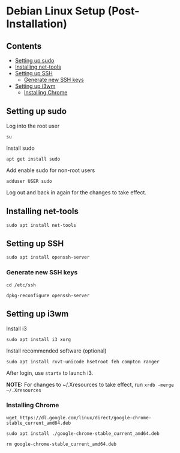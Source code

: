 # Debian Linux Setup (Post-Installation)

## Contents

- [Setting up sudo](#setting-up-sudo)
- [Installing net-tools](#installing-net-tools)
- [Setting up SSH](#setting-up-ssh)
  - [Generate new SSH keys](#generate-new-ssh-keys)
- [Setting up i3wm](#setting-up-i3wm)
  - [Installing Chrome](#installing-chrome)

## Setting up sudo

Log into the root user

`su`

Install sudo

`apt get install sudo`

Add enable sudo for non-root users

`adduser USER sudo`

Log out and back in again for the changes to take effect.

## Installing net-tools

`sudo apt install net-tools`

## Setting up SSH

`sudo apt install openssh-server`

### Generate new SSH keys

`cd /etc/ssh`

`dpkg-reconfigure openssh-server`

## Setting up i3wm

Install i3

`sudo apt install i3 xorg`

Install recommended software (optional)

`sudo apt install rxvt-unicode hsetroot feh compton ranger`

After login, use `startx` to launch i3.

**NOTE:** For changes to ~/.Xresources to take effect, run `xrdb -merge ~/.Xresources`

### Installing Chrome

`wget https://dl.google.com/linux/direct/google-chrome-stable_current_amd64.deb`

`sudo apt install ./google-chrome-stable_current_amd64.deb`

`rm google-chrome-stable_current_amd64.deb`

